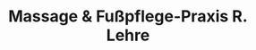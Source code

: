 ---
title: "Massage & Fußpflege-Praxis R. Lehre"
url: /bacharach/massage-und-fusspflege-praxis-r-lehre/
shop: Massage
---